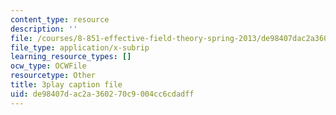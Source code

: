 ```yaml
---
content_type: resource
description: ''
file: /courses/8-851-effective-field-theory-spring-2013/de98407dac2a360270c9004cc6cdadff_kZcGNN5cYCg.srt
file_type: application/x-subrip
learning_resource_types: []
ocw_type: OCWFile
resourcetype: Other
title: 3play caption file
uid: de98407d-ac2a-3602-70c9-004cc6cdadff
---
```

